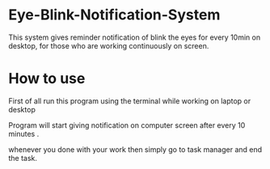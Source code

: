 # Eye-Blink-Notification-System
This system gives reminder notification of blink the eyes for every 10min on desktop, for those who are working continuously on screen.

# How to use 
First of all run this program using the terminal while working on laptop or desktop

Program will start giving notification on computer screen after every 10 minutes .

whenever you done with your work then simply go to task manager and end the task.
